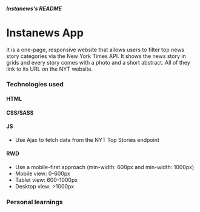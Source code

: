 ##### Instanews's README
# Instanews App
It is a one-page, responsive website that allows users to filter top news story categories via the New York Times API. It shows the news story in grids and every story comes with a photo and a short abstract. All of they link to its URL on the NYT website.

### Technologies used

#### HTML

#### CSS/SASS

#### JS
- Use Ajax to fetch data from the NYT Top Stories endpoint

#### RWD
- Use a mobile-first approach (min-width: 600px and min-width: 1000px)
- Mobile view: 0-600px
- Tablet view: 600-1000px
- Desktop view: >1000px

### Personal learnings
